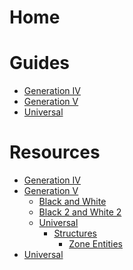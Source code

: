 # Home

# Guides
- [Generation IV]()
- [Generation V]()
- [Universal]()

# Resources
- [Generation IV]()
- [Generation V]()
    - [Black and White]()
    - [Black 2 and White 2]()
    - [Universal]()
        - [Structures]()           
            - [Zone Entities](gen_v/universal/structures/zone_entities.md)
- [Universal]()

